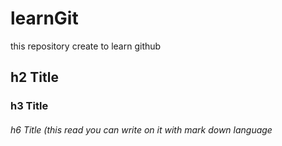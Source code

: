 # learnGit
this repository create to learn github


## h2 Title

### h3 Title

###### h6 Title (this read you can write on it with mark down language

